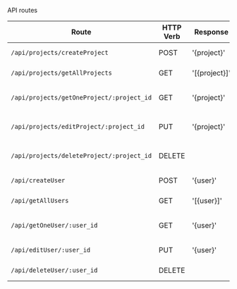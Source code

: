 API routes

| Route                         | HTTP Verb     |Response| Description                     |
| -----------                   | -----------   | ------ |-----------                     |
| `/api/projects/createProject`              |     POST      |'{project}'| Create a new project            |
| `/api/projects/getAllProjects`             |     GET       |'[{project}]'|List of all projects            |
| `/api/projects/getOneProject/:project_id`  |     GET       |'{project}'|Details of a specific project   |   
| `/api/projects/editProject/:project_id`    |     PUT       |'{project}'|Update a specific project       |   
| `/api/projects/deleteProject/:project_id`  |     DELETE    |        |Delete a specific project       |   
| `/api/createUser`                 |     POST      |'{user}'|Create a new user               |
| `/api/getAllUsers`                |     GET       |'[{user}]'|List of all users               | 
| `/api/getOneUser/:user_id`        |     GET       |'{user}'|Details of a specific user      | 
| `/api/editUser/:user_id`          |     PUT       |'{user}'|Edit a new user                 |    
| `/api/deleteUser/:user_id`        |     DELETE    |        |Delete a new user               |    

